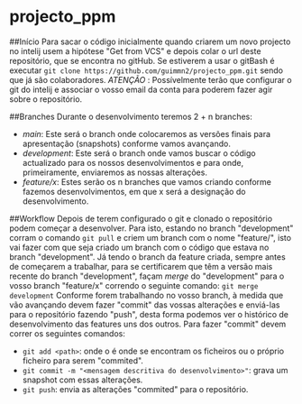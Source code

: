 # projecto_ppm

##Início
Para sacar o código inicialmente quando criarem um novo projecto no intelij usem a hipótese "Get from VCS" e depois colar o url deste repositório, que se encontra no gitHub.
Se estiverem a usar o gitBash é executar `git clone https://github.com/guimmn2/projecto_ppm.git` sendo que já são colaboradores.
*ATENÇÃO* : Possívelmente terão que configurar o git do intelij e associar o vosso email da conta para poderem fazer agir sobre o repositório.

##Branches
Durante o desenvolvimento teremos 2 + n branches:
- *main*: Este será o branch onde colocaremos as versões finais para apresentação (snapshots) conforme vamos avançando.
- *development*: Este será o branch onde vamos buscar o código actualizado para os nossos desenvolvimentos e para onde, primeiramente, enviaremos as nossas alterações.
- *feature/x*: Estes serão os n branches que vamos criando conforme fazemos desenvolvimentos, em que x será a designação do desenvolvimento.

##Workflow
Depois de terem configurado o git e clonado o repositório podem começar a desenvolver. Para isto, estando no branch "development" corram o comando `git pull` e criem um branch com o nome "feature/<nome do desenvolvimento>", isto vai fazer com que seja criado um branch com o código que estava no branch "development".
Já tendo o branch da feature criada, sempre antes de começarem a trabalhar, para se certificarem que têm a versão mais recente do branch "development", façam *merge* do "development" para o vosso branch "feature/x" correndo o seguinte comando: `git merge development`
Conforme forem trabalhando no vosso branch, à medida que vão avançando devem fazer "commit" das vossas alterações e enviá-las para o repositório fazendo "push", desta forma podemos ver o histórico de desenvolvimento das features uns dos outros. Para fazer "commit" devem correr os seguintes comandos: 
- `git add <path>`: onde o <path> é onde se encontram os ficheiros ou o próprio ficheiro para serem "commited".
- `git commit -m "<mensagem descritiva do desenvolvimento>"`: grava um snapshot com essas alterações.
- `git push`: envia as alterações "commited" para o repositório.
